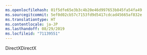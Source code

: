 ```yaml
---
ms.openlocfilehash: 01f5dfe65e3b3c4b20e46d997653b845fa54fa49
ms.sourcegitcommit: 5ef0d02cb57c7153fd9d5417cdcad45665af832e
ms.translationtype: HT
ms.contentlocale: ja-JP
ms.lasthandoff: 08/29/2019
ms.locfileid: "71139551"
---
```

<span data-ttu-id="3e178-101">DirectX</span><span class="sxs-lookup"><span data-stu-id="3e178-101">DirectX</span></span>